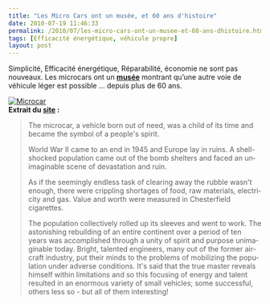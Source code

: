 ```yaml
---
title: "Les Micro Cars ont un musée, et 60 ans d'histoire"
date: 2010-07-19 11:46:33
permalink: /2010/07/les-micro-cars-ont-un-musee-et-60-ans-dhistoire.html
tags: [Efficacité énergétique, véhicule propre]
layout: post
---
```


<p><span>Simplicité, Efficacité énergétique, Réparabilité, économie ne sont pas nouveaux. Les microcars ont un <strong><a href="http://microcarmuseum.com/tourindex.html" target="_blank">musée</a></strong> montrant qu’une autre voie de véhicule léger est possible ... depuis plus de 60 ans.</span></p> <p><span><a href="https://gabrielplassat.github.io/transportsdufutur/wp-content/uploads/sites/6/old/6a0120a66d2ad4970b013485888b21970c-pi.jpg" rel="lightbox"><img alt="Microcar" border="0" class="asset asset-image at-xid-6a0120a66d2ad4970b013485888b21970c " src="/wp-content/uploads/sites/6/old/6a0120a66d2ad4970b013485888b21970c-500pi.jpg" title="Microcar" /></a> <br /> </span><span><strong>Extrait du <a href="http://microcarmuseum.com/info.html" target="_blank">site</a> :</strong></span><span></span></p> <blockquote> <p><span lang="EN-GB">The microcar, a vehicle born out of need, was a child of its time and became the symbol of a people's spirit.</span></p> <p><span lang="EN-GB">World War II came to an end in 1945 and </span><span lang="EN-GB">Europe</span><span lang="EN-GB"> lay in ruins. A shell-shocked population came out of the bomb shelters and faced an unimaginable scene of devastation and ruin.</span></p> <p><span lang="EN-GB">As if the seemingly endless task of clearing away the rubble wasn't enough, there were crippling shortages of food, raw materials, electricity and gas. Value and worth were measured in </span><span lang="EN-GB">Chesterfield</span><span lang="EN-GB"> cigarettes.</span></p> <p><span lang="EN-GB">The population collectively rolled up its sleeves and went to work. The astonishing rebuilding of an entire continent over a period of ten years was accomplished through a unity of spirit and purpose unimaginable today. Bright, talented engineers, many out of the former aircraft industry, put their minds to the problems of mobilizing the population under adverse conditions. It's said that the true master reveals himself within limitations and so this focusing of energy and talent resulted in an enormous variety of small vehicles; some successful, others less so - but all of them interesting!</span></p></blockquote>
